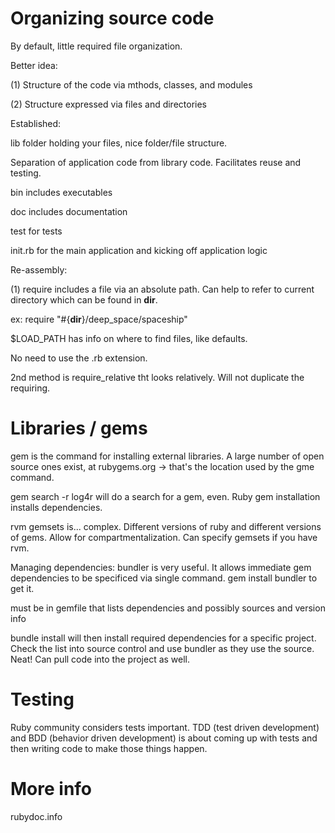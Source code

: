 # Organizing source code

By default, little required file organization.

Better idea:

(1) Structure of the code via mthods, classes, and modules

(2) Structure expressed via files and directories

Established:

lib folder holding your files, nice folder/file structure.

Separation of application code from library code. Facilitates reuse and testing.

bin includes executables

doc includes documentation

test for tests

init.rb for the main application and kicking off application logic

Re-assembly:

(1) require includes a file via an absolute path. Can help to refer to current directory which can be found in __dir__.

ex: require "#{__dir__}/deep_space/spaceship"

$LOAD_PATH has info on where to find files, like defaults.

No need to use the .rb extension.

2nd method is require_relative tht looks relatively. Will not duplicate the requiring.

# Libraries / gems

gem is the command for installing external libraries. A large number of open source ones exist, at rubygems.org -> that's the location used by the gme command.

gem search -r log4r will do a search for a gem, even. Ruby gem installation installs dependencies.

rvm gemsets is... complex. Different versions of ruby and different versions of gems. Allow for compartmentalization. Can specify gemsets if you have rvm.

Managing dependencies: bundler is very useful. It allows immediate gem dependencies to be specificed via single command. gem install bundler to get it.

must be in gemfile that lists dependencies and possibly sources and version info

bundle install will then install required dependencies for a specific project. Check the list into source control and use bundler as they use the source. Neat! Can pull code into the project as well.

# Testing

Ruby community considers tests important. TDD (test driven development) and BDD (behavior driven development) is about coming up with tests and then writing code to make those things happen.

# More info

rubydoc.info
